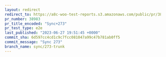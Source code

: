```yaml
---
layout: redirect
redirect_to: https://a8c-woo-test-reports.s3.amazonaws.com/public/pr/38983/e2e/index.html
pr_number: 38983
pr_title_encoded: "Sync+273"
pr_test_type: e2e
last_published: "2023-06-27 19:51:45 +0000"
commit_sha: 6d597cc4cd1c9c7fcc081047a99c47b781ab0ff5
commit_message: "Sync 273"
branch_name: sync/273-trunk
---
```

